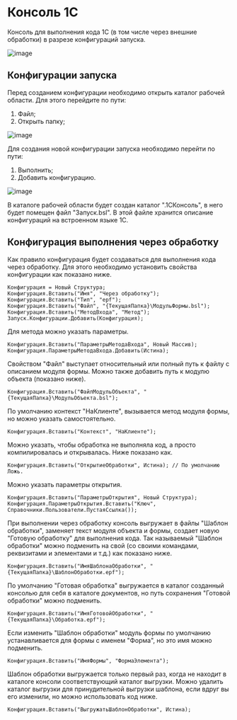 # Консоль 1С

Консоль для выполнения кода 1С (в том числе через внешние обработки) в разрезе конфигураций запуска.

![image](https://github.com/user-attachments/assets/03c49fc4-c878-4316-ae20-8465d0174ab1)

## Конфигурации запуска

Перед созданием конфигурации необходимо открыть каталог рабочей области. Для этого перейдите по пути:
1. Файл;
2. Открыть папку;

![image](https://github.com/user-attachments/assets/3f9d34eb-f70d-468d-8052-b2c0c9c44a6a)

Для создания новой конфигурации запуска необходимо перейти по пути:
1. Выполнить;
2. Добавить конфигурацию.

![image](https://github.com/user-attachments/assets/f32890a2-27be-4308-8d3b-5de857f5df75)

В каталоге рабочей области будет создан каталог ".1СКонсоль", в него будет помещен файл "Запуск.bsl".
В этой файле хранится описание конфигураций на встроенном языке 1С.

## Конфигурация выполнения через обработку

Как правило конфигурация будет создаваться для выполнения кода через обработку. Для этого необходимо установить свойства конфигурации как показано ниже.

```bsl
Конфигурация = Новый Структура;
Конфигурация.Вставить("Имя", "Через обработку");
Конфигурация.Вставить("Тип", "epf");
Конфигурация.Вставить("Файл", "{ТекущаяПапка}\МодульФормы.bsl");
Конфигурация.Вставить("МетодВхода", "Метод");
Запуск.Конфигурации.Добавить(Конфигурация);
```

Для метода можно указать параметры.

```bsl
Конфигурация.Вставить("ПараметрыМетодаВхода", Новый Массив);
Конфигурация.ПараметрыМетодаВхода.Добавить(Истина);
```

Свойством "Файл" выступает относительный или полный путь к файлу с описанием модуля формы. Можно также добавить путь к модулю объекта (показано ниже).

```bsl
Конфигурация.Вставить("ФайлМодульОбъекта", "{ТекущаяПапка}\МодульОбъекта.bsl");
```

По умолчанию контекст "НаКлиенте", вызывается метод модуля формы, но можно указать самостоятельно.

```bsl
Конфигурация.Вставить("Контекст", "НаКлиенте");
```

Можно указать, чтобы обработка не выполняла код, а просто компилировалась и открывалась. Ниже показано как.

```bsl
Конфигурация.Вставить("ОткрытиеОбработки", Истина); // По умолчанию Ложь.
```

Можно указать параметры открытия.

```bsl
Конфигурация.Вставить("ПараметрыОткрытия", Новый Структура);
Конфигурация.ПараметрыОткрытия.Вставить("Ключ", Справочники.Пользователи.ПустаяСсылка());
```

При выполнении через обработку консоль выгружает в файлы "Шаблон обработки", заменяет текст модуля объекта и формы, создает новую "Готовую обработку" для выполнения кода.
Так называемый "Шаблон обработки" можно подменить на свой (со своими командами, реквизитами и элементами и т.д.) как показано ниже.

```bsl
Конфигурация.Вставить("ИмяШаблонаОбработки", "{ТекущаяПапка}\ШаблонОбработки.epf");
```

По умолчанию "Готовая обработка" выгружается в каталог созданный консолью для себя в каталоге документов, но путь сохранения "Готовой обработки" можно подменить.

```bsl
Конфигурация.Вставить("ИмяГотовойОбработки", "{ТекущаяПапка}\Обработка.epf");
```

Если изменить "Шаблон обработки" модуль формы по умолчанию устанавливается для формы с именем "Форма", но это имя можно подменить.

```bsl
Конфигурация.Вставить("ИмяФормы", "ФормаЭлемента");
```

Шаблон обработки выгружается только первый раз, когда не находит в каталоге консоли соответствующий каталог выгрузки. Можно удалить каталог выгрузки для принудительной выгрузки шаблона, если вдруг вы его изменили, но можно использовать код ниже.

```bsl
Конфигурация.Вставить("ВыгружатьШаблонОбработки", Истина);
```


